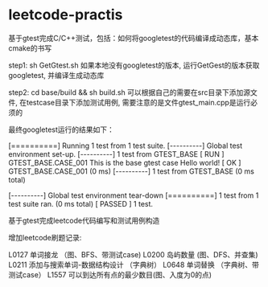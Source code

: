 # leetcode-practis
基于gtest完成C/C++测试，包括：如何将googletest的代码编译成动态库，基本cmake的书写

step1: sh GetGtest.sh
       如果本地没有googletest的版本, 运行GetGest的版本获取googletest, 并编译生成动态库

step2: cd base/build && sh build.sh
       可以根据自己的需要在src目录下添加源文件, 在testcase目录下添加测试用例, 需要注意的是文件gtest_main.cpp是运行必须的


最终googletest运行的结果如下：

[==========] Running 1 test from 1 test suite.
[----------] Global test environment set-up.
[----------] 1 test from GTEST_BASE
[ RUN      ] GTEST_BASE.CASE_001
This is the base gtest case
Hello world!
[       OK ] GTEST_BASE.CASE_001 (0 ms)
[----------] 1 test from GTEST_BASE (0 ms total)

[----------] Global test environment tear-down
[==========] 1 test from 1 test suite ran. (0 ms total)
[  PASSED  ] 1 test.

基于gtest完成leetcode代码编写和测试用例构造

增加leetcode刷题记录:

L0127 单词接龙 （图、BFS、带测试case)
L0200 岛屿数量 (图、DFS、并查集)
L0211 添加与搜索单词-数据结构设计 （字典树）
L0648 单词替换 （字典树、带测试case）
L1557 可以到达所有点的最少数目(图、入度为0的点)
